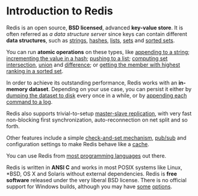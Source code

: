 Introduction to Redis
===

Redis is an open source, **BSD licensed**, advanced **key-value store**.
It is often referred as *a data structure server* since
keys can contain different
**data structures**, such as [strings](/topics/data-types#strings),
[hashes](/topics/data-types#hashes),
[lists](/topics/data-types#lists), [sets](/topics/data-types#sets) and
[sorted sets](/topics/data-types#sorted-sets).

You can run **atomic operations**
on these types, like [appending to a string](/commands/append);
[incrementing the value in a hash](/commands/hincrby); [pushing to a
list](/commands/lpush); [computing set intersection](/commands/sinter),
[union](/commands/sunion) and [difference](/commands/sdiff);
or [getting the member with highest ranking in a sorted
set](/commands/zrangebyscore).

In order to achieve its outstanding performance, Redis works with an
**in-memory dataset**. Depending on your use case, you can persist it either
by [dumping the dataset to disk](/topics/persistence#snapshotting)
every once in a while, or by [appending each command to a
log](/topics/persistence#append-only-file).

Redis also supports trivial-to-setup [master-slave
replication](/topics/replication), with very fast non-blocking first
synchronization, auto-reconnection on net split and so forth.

Other features include a simple [check-and-set
mechanism](/topics/transactions), [pub/sub](/topics/pubsub)
and configuration settings to make Redis behave like a
[cache](/topics/cache).

You can use Redis from [most programming languages](/clients) out there. 

Redis is written in **ANSI C** and works in most POSIX systems like Linux,
\*BSD, OS X and Solaris without external dependencies. Redis is **free
software** released under the very liberal BSD license. There
is no official support for Windows builds, although you may
have [some](http://code.google.com/p/redis/issues/detail?id=34)
[options](https://github.com/dmajkic/redis).
